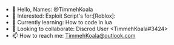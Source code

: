 - 👋 Hello, Names: @TimmehKoala
- 👀 Interested: Exploit Script's for:[Roblox]:
- 🌱 Currently learning: How to code in lua
- 📖 Looking to collaborate: Discrod User <TimmehKoala#3424>
- 📫 How to reach me: TimmehKoala@outlook.com
